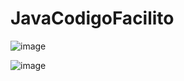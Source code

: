 # JavaCodigoFacilito

![image](https://github.com/user-attachments/assets/c770a44b-a588-441d-942e-fd94857bcd0d)

![image](https://github.com/user-attachments/assets/04790adf-45e4-48d6-90f6-e3e754558bc1)
